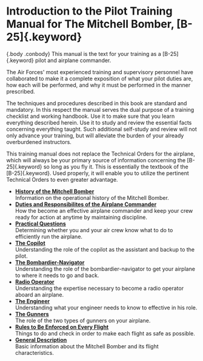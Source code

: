 
Introduction to the Pilot Training Manual for The Mitchell Bomber, [B-25]{.keyword}
===================================================================================

 {.body .conbody}
This manual is the text for your training as a [B-25]{.keyword} pilot
and airplane commander.

The Air Forces\' most experienced training and supervisory personnel
have collaborated to make it a complete exposition of what your pilot
duties are, how each will be performed, and why it must be performed in
the manner prescribed.

The techniques and procedures described in this book are standard and
mandatory. In this respect the manual serves the dual purpose of a
training checklist and working handbook. Use it to make sure that you
learn everything described herein. Use it to study and review the
essential facts concerning everything taught. Such additional self-study
and review will not only advance your training, but will alleviate the
burden of your already overburdened instructors.

This training manual does not replace the Technical Orders for the
airplane, which will always be your primary source of information
concerning the [B-25]{.keyword} so long as you fly it. This is
essentially the textbook of the [B-25]{.keyword}. Used properly, it will
enable you to utilize the pertinent Technical Orders to even greater
advantage.


-   **[History of the Mitchell
    Bomber](../topics/history_of_the_mitchell_bomber.md)**\
    Information on the operational history of the Mitchell Bomber.
-   **[Duties and Responsibilites of the Airplane
    Commander](../topics/duties_and_responsibilites_of_the_airplane_commander.md)**\
    How the become an effective airplane commander and keep your crew
    ready for action at anytime by maintaining discipline.
-   **[Practical Questions](../topics/practical_questions.md)**\
    Determining whether you and your air crew know what to do to
    efficiently run the airplane.
-   **[The Copilot](../topics/the_copilot.md)**\
    Understanding the role of the copilot as the assistant and backup to
    the pilot.
-   **[The
    Bombardier-Navigator](../topics/the_bombardier_navigator.md)**\
    Understanding the role of the bombardier-navigator to get your
    airplane to where it needs to go and back.
-   **[Radio Operator](../topics/radio_operator.md)**\
    Understanding the expertise necessary to become a radio operator
    aboard an airplane.
-   **[The Engineer](../topics/the_engineer.md)**\
    Understanding what your engineer needs to know to effective in his
    role.
-   **[The Gunners](../topics/the_gunners.md)**\
    The role of the two types of gunners on your airplane.
-   **[Rules to Be Enforced on Every
    Flight](../topics/rules_to_be_enforced_on_every_flight.md)**\
    Things to do and check in order to make each flight as safe as
    possible.
-   **[General Description](../topics/general_description.md)**\
    Basic information about the Mitchell Bomber and its flight
    characteristics.

